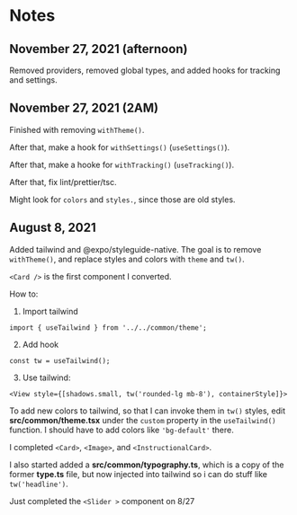 # Notes

## November 27, 2021 (afternoon)

Removed providers, removed global types, and added hooks for tracking and settings.

## November 27, 2021 (2AM)

Finished with removing `withTheme()`.

After that, make a hook for `withSettings()` (`useSettings()`).

After that, make a hooke for `withTracking()` (`useTracking()`).

After that, fix lint/prettier/tsc.

Might look for `colors` and `styles.`, since those are old styles.

## August 8, 2021

Added tailwind and @expo/styleguide-native. The goal is to remove `withTheme()`, and replace styles and colors with `theme` and `tw()`.

`<Card />` is the first component I converted.

How to:

1. Import tailwind

```tsx
import { useTailwind } from '../../common/theme';
```

2. Add hook

```tsx
const tw = useTailwind();
```

3. Use tailwind:

```tsx
<View style={[shadows.small, tw('rounded-lg mb-8'), containerStyle]}>
```

To add new colors to tailwind, so that I can invoke them in `tw()` styles, edit **src/common/theme.tsx** under the `custom` property in the `useTailwind()` function. I should have to add colors like `'bg-default'` there.

I completed `<Card>`, `<Image>`, and `<InstructionalCard>`.

I also started added a **src/common/typography.ts**, which is a copy of the former **type.ts** file, but now injected into tailwind so i can do stuff like `tw('headline')`.

Just completed the `<Slider >` component on 8/27
